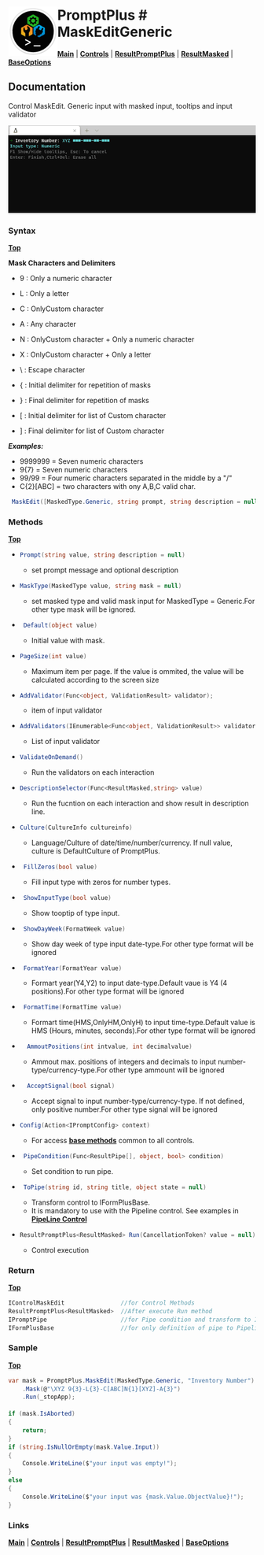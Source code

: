 # <img align="left" width="100" height="100" src="./images/icon.png"> PromptPlus # MaskEditGeneric
[**Main**](index.md#help) | 
[**Controls**](index.md#apis) |
[**ResultPromptPlus**](resultpromptplus) |
[**ResultMasked**](resultmasked) |
[**BaseOptions**](baseoptions)

## Documentation
Control MaskEdit. Generic input with masked input, tooltips and input validator

![](./images/MaskEditGeneric.gif)

### Syntax
[**Top**](#-promptplus--maskeditgeneric)

**Mask Characters and Delimiters**

 - 9 : Only a numeric character
 - L : Only a letter 
 - C : OnlyCustom character 
 - A : Any character
 - N : OnlyCustom character +  Only a numeric character
 - X : OnlyCustom character +  Only a letter

 - \ : Escape character
 - { : Initial delimiter for repetition of masks
 - } : Final delimiter for repetition of masks
 - \[ : Initial delimiter for list of Custom character
 - \] : Final delimiter for list of Custom character

**_Examples:_**

- 9999999 = Seven numeric characters
- 9{7} = Seven numeric characters
- 99\/99 = Four numeric characters separated in the middle by a "/"
- C{2}\[ABC\] = two characters with ony A,B,C valid char.

```csharp
 MaskEdit([MaskedType.Generic, string prompt, string description = null)
```

### Methods
[**Top**](#-promptplus--maskeditgeneric)

- ```csharp
  Prompt(string value, string description = null)
  ``` 
  - set prompt message and optional description

- ```csharp
  MaskType(MaskedType value, string mask = null)
  ``` 
  - set masked type and valid mask input for  MaskedType = Generic.For other type mask will be ignored.

- ```csharp
   Default(object value)
  ``` 
    - Initial value with mask.

- ```csharp
  PageSize(int value)
    ```
    - Maximum item per page. If the value is ommited, the value will be calculated according to the screen size 

- ```csharp
  AddValidator(Func<object, ValidationResult> validator);
  ``` 
    - item of input validator

- ```csharp
  AddValidators(IEnumerable<Func<object, ValidationResult>> validators)
  ``` 
    - List of input validator

- ```csharp
  ValidateOnDemand()
  ``` 
    - Run the validators on each interaction

- ```csharp
  DescriptionSelector(Func<ResultMasked,string> value)
  ``` 
    - Run the fucntion on each interaction and show result in description line.

- ```csharp
  Culture(CultureInfo cultureinfo)
  ``` 
    - Language/Culture of date/time/number/currency. If null value, culture is DefaultCulture of PromptPlus.

- ```csharp
   FillZeros(bool value)
  ``` 
    - Fill input type with zeros for number types.

- ```csharp
   ShowInputType(bool value)
  ``` 
    - Show tooptip of type input.

- ```csharp
   ShowDayWeek(FormatWeek value)
  ``` 
    - Show day week of type input date-type.For other type format will be ignored

- ```csharp
   FormatYear(FormatYear value)
  ``` 
    - Formart year(Y4,Y2) to input date-type.Default vaue is Y4 (4 positions).For other type format will be ignored

- ```csharp
   FormatTime(FormatTime value)
  ``` 
    - Formart time(HMS,OnlyHM,OnlyH) to input time-type.Default value is HMS (Hours, minutes, seconds).For other type format will be ignored

- ```csharp
    AmmoutPositions(int intvalue, int decimalvalue)
  ``` 
    - Ammout max. positions of integers and decimals to input number-type/currency-type.For other type ammount will be ignored

- ```csharp
    AcceptSignal(bool signal)
  ``` 
    -  Accept signal to input number-type/currency-type. If not defined, only positive number.For other type signal will be ignored

- ```csharp
  Config(Action<IPromptConfig> context)
  ``` 
  - For access [**base methods**](basemethods) common to all controls.

- ```csharp
   PipeCondition(Func<ResultPipe[], object, bool> condition)
  ``` 
  - Set condition to run pipe.

- ```csharp
   ToPipe(string id, string title, object state = null)
  ``` 
  - Transform control to IFormPlusBase.
  - It is mandatory to use with the Pipeline control. See examples in [**PipeLine Control**](pipeline)

- ```csharp
  ResultPromptPlus<ResultMasked> Run(CancellationToken? value = null)
  ``` 
	- Control execution

### Return
[**Top**](#-promptplus--maskeditgeneric)

```csharp
IControlMaskEdit                //for Control Methods
ResultPromptPlus<ResultMasked>  //After execute Run method
IPromptPipe                     //for Pipe condition and transform to IFormPlusBase 
IFormPlusBase                   //for only definition of pipe to Pipeline Control
```

### Sample
[**Top**](#-promptplus--maskeditgeneric)

```csharp
var mask = PromptPlus.MaskEdit(MaskedType.Generic, "Inventory Number")
    .Mask(@"\XYZ 9{3}-L{3}-C[ABC]N{1}[XYZ]-A{3}")
    .Run(_stopApp);

if (mask.IsAborted)
{
    return;
}
if (string.IsNullOrEmpty(mask.Value.Input))
{
    Console.WriteLine($"your input was empty!");
}
else
{
    Console.WriteLine($"your input was {mask.Value.ObjectValue}!");
}
```

### Links
[**Main**](index.md#help) | 
[**Controls**](index.md#apis) |
[**ResultPromptPlus**](resultpromptplus) |
[**ResultMasked**](resultmasked) |
[**BaseOptions**](baseoptions)

